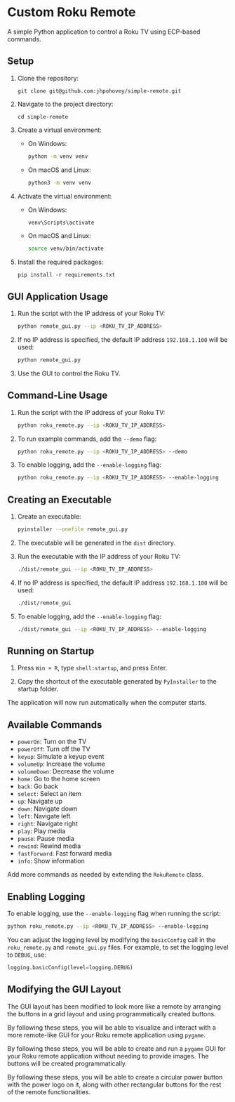 # Custom Roku Remote

A simple Python application to control a Roku TV using ECP-based commands.

## Setup

1. Clone the repository:
   ```
   git clone git@github.com:jhpohovey/simple-remote.git
   ```

2. Navigate to the project directory:
   ```
   cd simple-remote
   ```

3. Create a virtual environment:
   - On Windows:
     ```sh
     python -m venv venv
     ```
   - On macOS and Linux:
     ```sh
     python3 -m venv venv
     ```

4. Activate the virtual environment:
   - On Windows:
     ```sh
     venv\Scripts\activate
     ```
   - On macOS and Linux:
     ```sh
     source venv/bin/activate
     ```

5. Install the required packages:
   ```
   pip install -r requirements.txt
   ```

## GUI Application Usage

1. Run the script with the IP address of your Roku TV:
   ```sh
   python remote_gui.py --ip <ROKU_TV_IP_ADDRESS>
   ```

2. If no IP address is specified, the default IP address `192.168.1.100` will be used:
   ```sh
   python remote_gui.py
   ```

3. Use the GUI to control the Roku TV.

## Command-Line Usage

1. Run the script with the IP address of your Roku TV:
   ```sh
   python roku_remote.py --ip <ROKU_TV_IP_ADDRESS>
   ```

2. To run example commands, add the `--demo` flag:
   ```sh
   python roku_remote.py --ip <ROKU_TV_IP_ADDRESS> --demo
   ```

3. To enable logging, add the `--enable-logging` flag:
   ```sh
   python roku_remote.py --ip <ROKU_TV_IP_ADDRESS> --enable-logging
   ```

## Creating an Executable

1. Create an executable:
   ```sh
   pyinstaller --onefile remote_gui.py
   ```

2. The executable will be generated in the `dist` directory.

3. Run the executable with the IP address of your Roku TV:
   ```sh
   ./dist/remote_gui --ip <ROKU_TV_IP_ADDRESS>
   ```

4. If no IP address is specified, the default IP address `192.168.1.100` will be used:
   ```sh
   ./dist/remote_gui
   ```

5. To enable logging, add the `--enable-logging` flag:
   ```sh
   ./dist/remote_gui --ip <ROKU_TV_IP_ADDRESS> --enable-logging
   ```

## Running on Startup

1. Press `Win + R`, type `shell:startup`, and press Enter.

2. Copy the shortcut of the executable generated by `PyInstaller` to the startup folder.

The application will now run automatically when the computer starts.

## Available Commands

- `powerOn`: Turn on the TV
- `powerOff`: Turn off the TV
- `keyup`: Simulate a keyup event
- `volumeUp`: Increase the volume
- `volumeDown`: Decrease the volume
- `home`: Go to the home screen
- `back`: Go back
- `select`: Select an item
- `up`: Navigate up
- `down`: Navigate down
- `left`: Navigate left
- `right`: Navigate right
- `play`: Play media
- `pause`: Pause media
- `rewind`: Rewind media
- `fastForward`: Fast forward media
- `info`: Show information

Add more commands as needed by extending the `RokuRemote` class.

## Enabling Logging

To enable logging, use the `--enable-logging` flag when running the script:
```sh
python roku_remote.py --ip <ROKU_TV_IP_ADDRESS> --enable-logging
```

You can adjust the logging level by modifying the `basicConfig` call in the `roku_remote.py` and `remote_gui.py` files. For example, to set the logging level to `DEBUG`, use:
```python
logging.basicConfig(level=logging.DEBUG)
```

## Modifying the GUI Layout

The GUI layout has been modified to look more like a remote by arranging the buttons in a grid layout and using programmatically created buttons.

By following these steps, you will be able to visualize and interact with a more remote-like GUI for your Roku remote application using `pygame`.

By following these steps, you will be able to create and run a `pygame` GUI for your Roku remote application without needing to provide images. The buttons will be created programmatically.

By following these steps, you will be able to create a circular power button with the power logo on it, along with other rectangular buttons for the rest of the remote functionalities.
`````